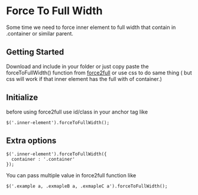 # Force To Full Width

Some time we need to force inner element to full width that contain in .container or similar parent. 

## Getting Started

Download and include in your folder or just copy paste the forceToFullWidth() function from [force2full](https://github.com/mlbd/force-to-full-width/blob/master/force2full.js) or use css to do same thing ( but css will work if that inner element has the full with of container.)

## Initialize 

before using force2full use id/class in your anchor tag like 
```
$('.inner-element').forceToFullWidth();
```


## Extra options

```
$('.inner-element').forceToFullWidth({
  container : '.container'
});

```

You can pass multiple value in force2full function like

```
$('.example a, .exmapleB a, .exmapleC a').forceToFullWidth();

```
